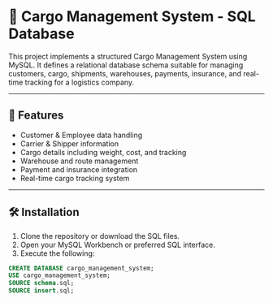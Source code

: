 # 🚚 Cargo Management System - SQL Database

This project implements a structured Cargo Management System using MySQL. It defines a relational database schema suitable for managing customers, cargo, shipments, warehouses, payments, insurance, and real-time tracking for a logistics company.

---

## 📁 Features

- Customer & Employee data handling  
- Carrier & Shipper information  
- Cargo details including weight, cost, and tracking  
- Warehouse and route management  
- Payment and insurance integration  
- Real-time cargo tracking system  

---

## 🛠️ Installation

1. Clone the repository or download the SQL files.
2. Open your MySQL Workbench or preferred SQL interface.
3. Execute the following:

```sql
CREATE DATABASE cargo_management_system;
USE cargo_management_system;
SOURCE schema.sql;
SOURCE insert.sql;
